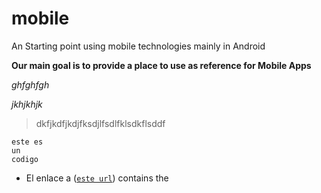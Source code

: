 # mobile
An Starting  point using mobile technologies mainly in Android

**Our main goal is to provide a place to use as reference for Mobile Apps**

*ghfghfgh*

*jkhjkhjk*
>dkfjkdfjkdjfksdjlfsdlfklsdkflsddf

```
este es
un 
codigo
```

- El enlace a  ([`este url`](../com.unity.ml-agents/)) contains the







